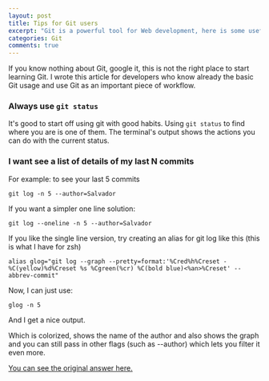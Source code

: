 ```yaml
---
layout: post
title: Tips for Git users
excerpt: "Git is a powerful tool for Web development, here is some useful tips for Git beginners."
categories: Git
comments: true
---
```


If you know nothing about Git, google it, this is not the right place to start learning Git. I wrote this article for developers who know already the basic Git usage and use Git as an important piece of workflow.

### Always use `git status`

It's good to start off using git with good habits. Using `git status` to find where you are is one of them. The terminal's output shows the actions you can do with the current status.

### I want see a list of details of my last N commits

For example: to see your last 5 commits

~~~ shell
git log -n 5 --author=Salvador
~~~

If you want a simpler one line solution:

~~~ shell
git log --oneline -n 5 --author=Salvador
~~~

If you like the single line version, try creating an alias for git log like this (this is what I have for zsh)

~~~ shell
alias glog="git log --graph --pretty=format:'%Cred%h%Creset -%C(yellow)%d%Creset %s %Cgreen(%cr) %C(bold blue)<%an>%Creset' --abbrev-commit"
~~~

Now, I can just use:

~~~ shell
glog -n 5
~~~

And I get a nice output.

Which is colorized, shows the name of the author and also shows the graph and you can still pass in other flags (such as --author) which lets you filter it even more.

[You can see the original answer here.](http://stackoverflow.com/questions/13542213/git-see-a-list-of-comments-of-my-last-n-commits#answer-13542327)


